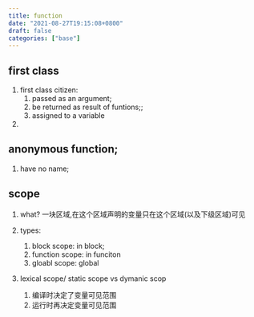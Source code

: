 ```yaml
---
title: function
date: "2021-08-27T19:15:08+0800"
draft: false
categories: ["base"]
---
```



## first class
1. first class citizen:
    1. passed as an argument;
    2. be returned as result of funtions;;
    3. assigned to a variable
2. 


## anonymous function;
1. have no name;

## scope

1. what? 
   一块区域,在这个区域声明的变量只在这个区域(以及下级区域)可见

2. types:
   1. block scope: in block;
   2. function scope: in funciton
   3. gloabl scope: global

3. lexical scope/ static scope vs dymanic scop
   1. 编译时决定了变量可见范围
   2. 运行时再决定变量可见范围
   